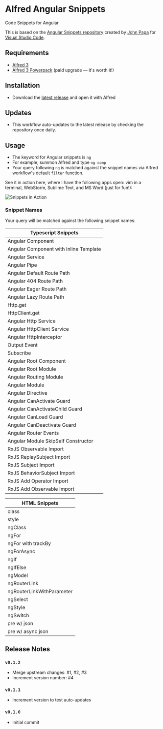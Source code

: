 # Alfred Angular Snippets
Code Snippets for Angular

This is based on the [Angular Snippets repository](https://github.com/johnpapa/vscode-angular-snippets) created by [John Papa](https://github.com/johnpapa) for [Visual Studio Code](https://code.visualstudio.com).

## Requirements
* [Alfred 3](https://www.alfredapp.com)
* [Alfred 3 Powerpack](https://www.alfredapp.com/powerpack/) (paid upgrade — it's worth it!)

## Installation
* Download the [latest release](https://github.com/ejsuncy/alfred-angular-snippets/releases/download/v0.1.0/alfred-angular-snippets-v0.1.0.alfredworkflow) and open it with Alfred

## Updates
* This workflow auto-updates to the latest release by checking the repository once daily.

## Usage
* The keyword for Angular snippets is `ng`
* For example, summon Alfred and type `ng comp`
* Your query following `ng` is matched against the snippet names via Alfred workflow's default `filter` function.

See it in action here, where I have the following apps open: vim in a terminal, WebStorm, Sublime Text, and MS Word (just for fun!):

![Snippets in Action][snippets]

### Snippet Names
Your query will be matched against the following snippet names:

| Typescript Snippets |
| --- |
|Angular Component|
|Angular Component with Inline Template|
|Angular Service|
|Angular Pipe|
|Angular Default Route Path|
|Angular 404 Route Path|
|Angular Eager Route Path|
|Angular Lazy Route Path|
|Http.get|
|HttpClient.get|
|Angular Http Service|
|Angular HttpClient Service|
|Angular HttpInterceptor|
|Output Event|
|Subscribe|
|Angular Root Component|
|Angular Root Module|
|Angular Routing Module|
|Angular Module|
|Angular Directive|
|Angular CanActivate Guard|
|Angular CanActivateChild Guard|
|Angular CanLoad Guard|
|Angular CanDeactivate Guard|
|Angular Router Events|
|Angular Module SkipSelf Constructor|
|RxJS Observable Import|
|RxJS ReplaySubject Import|
|RxJS Subject Import|
|RxJS BehaviorSubject Import|
|RxJS Add Operator Import|
|RxJS Add Observable Import|

|HTML Snippets|
|---|
|class|
|style|
|ngClass|
|ngFor|
|ngFor with trackBy|
|ngForAsync|
|ngIf|
|ngIfElse|
|ngModel|
|ngRouterLink|
|ngRouterLinkWithParameter|
|ngSelect|
|ngStyle|
|ngSwitch|
|pre w/ json|
|pre w/ async json|

## Release Notes
### `v0.1.2`
* Merge upstream changes: #1, #2, #3
* Increment version number: #4

### `v0.1.1`
* Increment version to test auto-updates

### `v0.1.0`
* Initial commit


[snippets]: https://github.com/ejsuncy/alfred-angular-snippets/blob/master/snippets.gif
